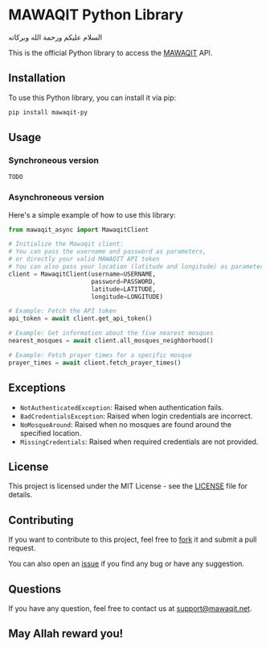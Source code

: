 # MAWAQIT Python Library

‏السلام عليكم ورحمة الله وبركاته

This is the official Python library to access the [MAWAQIT](https://mawaqit.net) API.

## Installation

To use this Python library, you can install it via pip:

```bash
pip install mawaqit-py
```

## Usage

### Synchroneous version

`TODO`

### Asynchroneous version

Here's a simple example of how to use this library:

```python
from mawaqit_async import MawaqitClient

# Initialize the Mawaqit client:
# You can pass the username and password as parameters,
# or directly your valid MAWAQIT API token
# You can also pass your location (latitude and longitude) as parameters to get the nearest mosques
client = MawaqitClient(username=USERNAME,
                       password=PASSWORD,
                       latitude=LATITUDE,
                       longitude=LONGITUDE)

# Example: Fetch the API token
api_token = await client.get_api_token()

# Example: Get information about the five nearest mosques
nearest_mosques = await client.all_mosques_neighborhood()

# Example: Fetch prayer times for a specific mosque
prayer_times = await client.fetch_prayer_times()
```

## Exceptions

- `NotAuthenticatedException`: Raised when authentication fails.
- `BadCredentialsException`: Raised when login credentials are incorrect.
- `NoMosqueAround`: Raised when no mosques are found around the specified location.
- `MissingCredentials`: Raised when required credentials are not provided.


## License

This project is licensed under the MIT License - see the [LICENSE](LICENSE) file for details.


## Contributing

If you want to contribute to this project, feel free to [fork](https://github.com/mawaqit/mawaqit-py/fork) it and submit a pull request.

You can also open an [issue](https://github.com/mawaqit/mawaqit-py/issues/new) if you find any bug or have any suggestion.


## Questions

If you have any question, feel free to contact us at [support@mawaqit.net](mailto:support@mawaqit.net).


## May Allah reward you!





